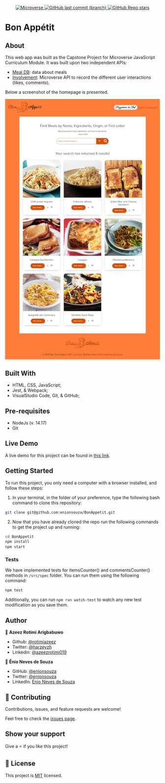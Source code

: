 <p align="center">
  <a href="https://www.microverse.org/">
    <img alt="Microverse" src="https://img.shields.io/badge/-Microverse-blueviolet?style=flat-square">
  </a>
  <a href="https://github.com/enionsouza/BonAppetit">
    <img alt="GitHub last commit (branch)" src="https://img.shields.io/github/last-commit/enionsouza/BonAppetit/feature/capstone-project?color=blue&style=flat-square">
  </a>
  <a href="https://github.com/enionsouza/BonAppetit">
    <img alt="GitHub Repo stars" src="https://img.shields.io/github/stars/enionsouza/BonAppetit?color=cyan&label=%E2%98%85%20stars%20&style=flat-square">
  </a>
</p>

# Bon Appétit

## About

This web app was built as the Capstone Project for Microverse JavaScript Curriculum Module.
It was built upon two independent APIs:
- [Meal DB](https://www.themealdb.com/api.php): data about meals
- [Involvement](https://www.notion.so/microverse/Involvement-API-869e60b5ad104603aa6db59e08150270): Microverse API to record the different user interactions (likes, comments).

Below a screenshot of the homepage is presented.

<p align="center">
    <img alt="Screenshot" src="./docs/Screenshot.png" width="700">
</p>

## Built With

- HTML, CSS, JavaScript;
- Jest, & Webpack;
- VisualStudio Code, Git, & GitHub;

## Pre-requisites

- NodeJs (v. 14.17)
- Git

## Live Demo

A live demo for this project can be found in [this link](https://enionsouza.github.io/BonAppetit/dist/).

## Getting Started

To run this project, you only need a computer with a browser installed, and follow these steps:

1. In your terminal, in the folder of your preference, type the following bash command to clone this repository:

```sh
git clone git@github.com:enionsouza/BonAppetit.git
```

2. Now that you have already cloned the repo run the following commands to get the project up and running:
```sh
cd BonAppetit
npm install
npm start
```

### Tests

We have implemented tests for itemsCounter() and commentsCounter() methods in `/src/spec` folder. You can run them using the following command:

```sh
npm test
```

Additionally, you can run `npm run watch-test` to watch any new test modification as you save them.


## Author

👤 **Azeez Rotimi Arigbabuwo**

- Github: [@rotimiazeez](https://github.com/rotimiazeez)
- Twitter: [@harzeyzh](https://twitter.com/Harzeyzh)
- Linkedin: [@azeezrotimi019](https://www.linkedin.com/in/azeezrotimi019/)

👤 **Ênio Neves de Souza**

- GitHub: [@enionsouza](https://github.com/enionsouza)
- Twitter: [@enionsouza](https://twitter.com/enionsouza)
- LinkedIn: [Enio Neves de Souza](https://www.linkedin.com/in/enio-neves-de-souza/)

## 🤝 Contributing

Contributions, issues, and feature requests are welcome!

Feel free to check the [issues page](https://github.com/enionsouza/BonAppetit/issues).

## Show your support

Give a ⭐️ if you like this project!

## 📝 License

This project is [MIT](./LICENSE) licensed.
